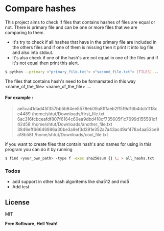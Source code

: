 # Compare hashes

This project aims to check if files that contains hashes of files are equal or not.
There is primary file and can be one or more files that we are comparing to them.

* It's try to check if all hashes that have in the primary file are included in the others files
and if one of them is missing then it print it into log file and also into stdout.
* It's also check if one of the hash's are not equal in one of the files and if it's not 
equal then print this alert.

```sh
$ python --primary <"primary_file.txt"> <"second_file.txt"> [FILES]...
```
The files that contains hash's need to be formamated in this way
<sha256sum> <name_of_the_file>
<sha256sum> <name_of_the_file>
....

#### For example :
> ae5ca41dad45f357bb5b94ee5578eb09a8fffaeb2ff5f9d16b4dcb1118cc4489 /home/shtut/Downloads/first_file.txt
> 6ac316fcbceafdf807f6164c60ea9dbd418cf735605f1c7699d155581df42d58 /home/shtut/Downloads/another_file.txt
> 3846eff66646986a30be3a9ef3d391e352a7a43ac49af478a4aa53ce9a18b58f /home/shtut/Downloads/cool_file.txt


if you want to create files that contain hash's and names for using in this program you can do it by running

```sh
$ find <your_own_path> -type f -exec sha256sum {} \; > all_hashs.txt
```

### Todos
 - add support in other hash algoritems like sha512 and md5
 - Add test

License
----

MIT


**Free Software, Hell Yeah!**
